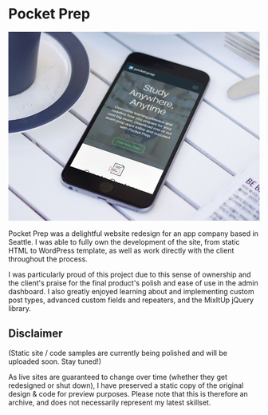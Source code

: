 # Pocket Prep

[![Pocket Prep](./screenshot-thumb.jpg)](http://constancecchen.github.io/portfolio/pocket-prep)

Pocket Prep was a delightful website redesign for an app company based in Seattle. I was able to fully own the development of the site, from static HTML to WordPress template, as well as work directly with the client throughout the process.

I was particularly proud of this project due to this sense of ownership and the client's praise for the final product's polish and ease of use in the admin dashboard. I also greatly enjoyed learning about and implementing custom post types, advanced custom fields and repeaters, and the MixItUp jQuery library.

## Disclaimer

(Static site / code samples are currently being polished and will be uploaded soon. Stay tuned!)

As live sites are guaranteed to change over time (whether they get redesigned or shut down), I have preserved a static copy of the original design & code for preview purposes. Please note that this is therefore an archive, and does not necessarily represent my latest skillset.
